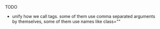 TODO
* unify how we call tags. some of them use comma separated arguments by themselves, some of them use names like class=""
